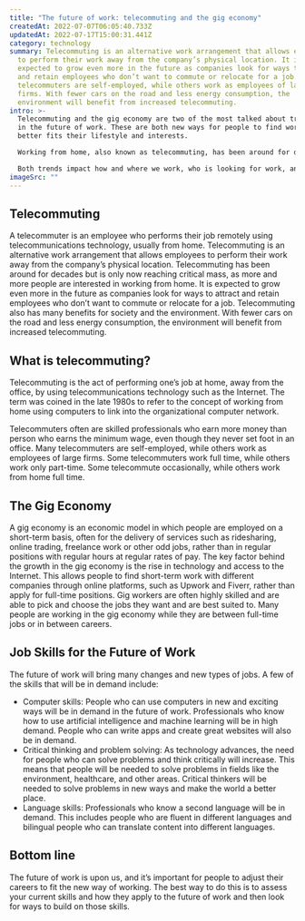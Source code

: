 ```yaml
---
title: "The future of work: telecommuting and the gig economy"
createdAt: 2022-07-07T06:05:40.733Z
updatedAt: 2022-07-17T15:00:31.441Z
category: technology
summary: Telecommuting is an alternative work arrangement that allows employees
  to perform their work away from the company’s physical location. It is
  expected to grow even more in the future as companies look for ways to attract
  and retain employees who don’t want to commute or relocate for a job. Many
  telecommuters are self-employed, while others work as employees of large
  firms. With fewer cars on the road and less energy consumption, the
  environment will benefit from increased telecommuting.
intro: >-
  Telecommuting and the gig economy are two of the most talked about trends
  in the future of work. These are both new ways for people to find work that
  better fits their lifestyle and interests.

  Working from home, also known as telecommuting, has been around for decades but was only adopted by a small group of people because it was not widely accepted or understood. In the gig economy, workers find short-term jobs with different companies instead of working as an employee with one company for a long period.

  Both trends impact how and where we work, who is looking for work, and what skills are needed to succeed in this environment. Are you ready to adapt your career in response to these trends? END
imageSrc: ""
---
```


## Telecommuting

A telecommuter is an employee who performs their job remotely using telecommunications technology, usually from home. Telecommuting is an alternative work arrangement that allows employees to perform their work away from the company’s physical location.
Telecommuting has been around for decades but is only now reaching critical mass, as more and more people are interested in working from home. It is expected to grow even more in the future as companies look for ways to attract and retain employees who don’t want to commute or relocate for a job.
Telecommuting also has many benefits for society and the environment. With fewer cars on the road and less energy consumption, the environment will benefit from increased telecommuting.

## What is telecommuting?

Telecommuting is the act of performing one’s job at home, away from the office, by using telecommunications technology such as the Internet. The term was coined in the late 1980s to refer to the concept of working from home using computers to link into the organizational computer network.

Telecommuters often are skilled professionals who earn more money than person who earns the minimum wage, even though they never set foot in an office. Many telecommuters are self-employed, while others work as employees of large firms. Some telecommuters work full time, while others work only part-time. Some telecommute occasionally, while others work from home full time.

## The Gig Economy

A gig economy is an economic model in which people are employed on a short-term basis, often for the delivery of services such as ridesharing, online trading, freelance work or other odd jobs, rather than in regular positions with regular hours at regular rates of pay.
The key factor behind the growth in the gig economy is the rise in technology and access to the Internet. This allows people to find short-term work with different companies through online platforms, such as Upwork and Fiverr, rather than apply for full-time positions.
Gig workers are often highly skilled and are able to pick and choose the jobs they want and are best suited to. Many people are working in the gig economy while they are between full-time jobs or in between careers.

## Job Skills for the Future of Work

The future of work will bring many changes and new types of jobs. A few of the skills that will be in demand include:
- Computer skills: People who can use computers in new and exciting ways will be in demand in the future of work. Professionals who know how to use artificial intelligence and machine learning will be in high demand. People who can write apps and create great websites will also be in demand.
- Critical thinking and problem solving: As technology advances, the need for people who can solve problems and think critically will increase. This means that people will be needed to solve problems in fields like the environment, healthcare, and other areas. Critical thinkers will be needed to solve problems in new ways and make the world a better place.
- Language skills: Professionals who know a second language will be in demand. This includes people who are fluent in different languages and bilingual people who can translate content into different languages.

## Bottom line

The future of work is upon us, and it’s important for people to adjust their careers to fit the new way of working. The best way to do this is to assess your current skills and how they apply to the future of work and then look for ways to build on those skills.
